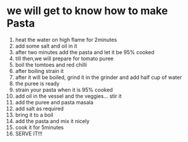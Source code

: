 #  we will get to know how to make Pasta 

1. heat the water on high flame for 2minutes
2. add some salt and oil in it 
3. after two minutes add the pasta and let it be 95% cooked
4. till then,we will prepare for tomato puree
5. boil the tomtoes and red chilli
6. after boiling strain it
7. after it will be boiled, grind it in the grinder and add half cup of water
8. the puree is ready
9. strain your pasta when it is 95% cooked
10. add oil in the vessel and the veggies... stir it 
11. add the puree and pasta masala
12. add salt as required
13. bring it to a boil 
14. add the pasta and mix it nicely
15. cook it for 5minutes
16. SERVE IT!!!